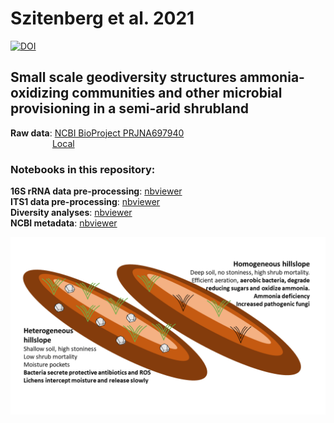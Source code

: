# Szitenberg et al. 2021
[![DOI](https://zenodo.org/badge/264662940.svg)](https://zenodo.org/badge/latestdoi/264662940)  
## Small scale geodiversity structures ammonia-oxidizing communities and other microbial provisioning in a semi-arid shrubland

**Raw data**: [NCBI BioProject PRJNA697940](https://www.ncbi.nlm.nih.gov/Traces/study/?query_key=1&WebEnv=MCID_6015342690079455542dd91f&o=sample_name_s%3Aa%3Bacc_s%3Aa)  
&nbsp;&nbsp;&nbsp;&nbsp;&nbsp;&nbsp;&nbsp;&nbsp;&nbsp;&nbsp;&nbsp;&nbsp;&nbsp;&nbsp;&nbsp;&nbsp;&nbsp;[Local](https://github.com/DSASC/Szitenberg2021_geodiversity/tree/master/raw_data)

### Notebooks in this repository:
**16S rRNA data pre-processing**: [nbviewer](https://nbviewer.jupyter.org/github/DSASC/Szitenberg2021_geodiversity/blob/master/PreProcess16sData.ipynb)  
**ITS1 data pre-processing**: [nbviewer](https://nbviewer.jupyter.org/github/DSASC/Szitenberg2021_geodiversity/blob/master/PreProcessITS1Data.ipynb)  
**Diversity analyses**: [nbviewer](https://nbviewer.jupyter.org/github/DSASC/Szitenberg2021_geodiversity/blob/master/Diversity.ipynb)  
**NCBI metadata**: [nbviewer](https://nbviewer.jupyter.org/github/DSASC/Szitenberg2021_geodiversity/blob/master/BioSample_and_SRA.ipynb)  
  
![Graphical abstract](https://github.com/DSASC/Szitenberg2021_geodiversity/raw/master/geo_abstract1.png)
